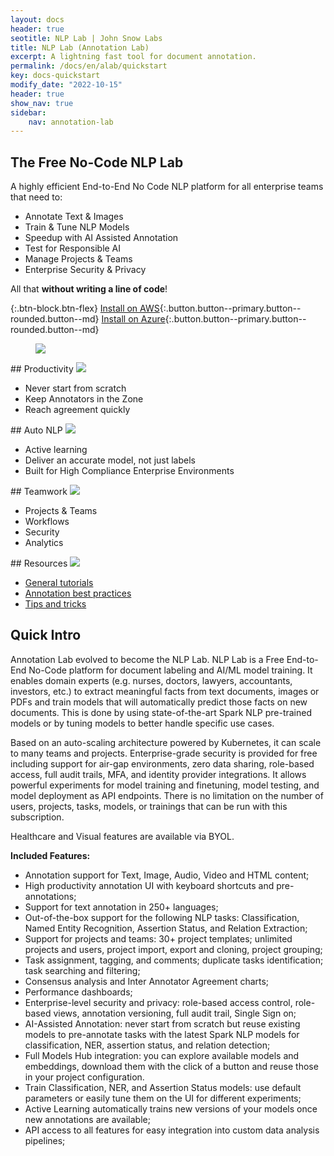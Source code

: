 ```yaml
---
layout: docs
header: true
seotitle: NLP Lab | John Snow Labs
title: NLP Lab (Annotation Lab)
excerpt: A lightning fast tool for document annotation.
permalink: /docs/en/alab/quickstart
key: docs-quickstart
modify_date: "2022-10-15"
header: true
show_nav: true
sidebar:
    nav: annotation-lab
---
```


<div class="main-docs" markdown="1">

<div class="alab-top-wrapper shadow">
<div class="block-box-inner" markdown="1">

## The Free No-Code NLP Lab

A highly efficient End-to-End No Code NLP platform for all enterprise teams that need to:
- Annotate Text & Images
- Train & Tune NLP Models
- Speedup with AI Assisted Annotation 
- Test for Responsible AI
- Manage Projects & Teams
- Enterprise Security & Privacy

All that **without writing a line of code**!


{:.btn-block.btn-flex}
[Install on AWS](https://aws.amazon.com/marketplace/pp/prodview-nsww5rdpvou4w?sr=0-1&ref_=beagle&applicationId=AWSMPContessa){:.button.button--primary.button--rounded.button--md}
[Install on Azure](https://azuremarketplace.microsoft.com/en-us/marketplace/apps/johnsnowlabsinc1646051154808.annotation_lab?tab=Overview){:.button.button--primary.button--rounded.button--md}

</div>
<div class="block-box-inner alab-top-image df">
    <figure><img class="image image--xl" src="/assets/images/annotation_lab/flower_22.png"/></figure>
</div>
</div>

</div>

<div class="block-wrapper block-wrapper-top">

<div class="block-box" markdown="1">
<div class="has_i" markdown="1">
## Productivity 
<img class="image image--xl" src="/assets/images/annotation_lab/Productivity.svg"/>
</div>

- Never start from scratch
- Keep Annotators in the Zone
- Reach agreement quickly
</div>

<div class="block-box" markdown="1">
<div class="has_i" markdown="1">
## Auto NLP 
<img class="image image--xl" src="/assets/images/annotation_lab/AutoNLP.svg"/>
</div>

- Active learning
- Deliver an accurate model, not just labels
- Built for High Compliance Enterprise Environments
</div>

</div>

<div class="block-wrapper block-wrapper-top">
<div class="block-box" markdown="1">
<div class="has_i" markdown="1">
## Teamwork 
<img class="image image--xl" src="/assets/images/annotation_lab/Teamwork.svg"/>
</div>

- Projects & Teams
- Workflows
- Security
- Analytics

</div>
<div class="block-box" markdown="1">
<div class="has_i" markdown="1">
## Resources
<img class="image image--xl" src="/assets/images/annotation_lab/best_practices.svg"/>
</div>

- <a href="https://www.johnsnowlabs.com/john-snow-labs-data-annotator-for-human-in-the-loop-ai-is-now-included-with-all-subscriptions/">General tutorials</a>
- <a href="https://www.nlpsummit.org/auto-nlp-pretrain-tune-deploy-state-of-the-art-models/">Annotation best practices</a>
- <a href="https://nlp.johnsnowlabs.com/learn#data-annotator--active-learning">Tips and tricks</a>

</div>
</div>

## Quick Intro

Annotation Lab evolved to become the NLP Lab. NLP Lab is a Free End-to-End No-Code platform for document labeling and AI/ML model training. It enables domain experts (e.g. nurses, doctors, lawyers, accountants, investors, etc.) to extract meaningful facts from text documents, images or PDFs and train models that will automatically predict those facts on new documents. This is done by using state-of-the-art Spark NLP pre-trained models or by tuning models to better handle specific use cases.

Based on an auto-scaling architecture powered by Kubernetes, it can scale to many teams and projects. Enterprise-grade security is provided for free including support for air-gap environments, zero data sharing, role-based access, full audit trails, MFA, and identity provider integrations. It allows powerful experiments for model training and finetuning, model testing, and model deployment as API endpoints.
There is no limitation on the number of users, projects, tasks, models, or trainings that can be run with this subscription.

Healthcare and Visual features are available via BYOL.

**Included Features:**

- Annotation support for Text, Image, Audio, Video and HTML content;
- High productivity annotation UI with keyboard shortcuts and pre-annotations;
- Support for text annotation in 250+ languages;
- Out-of-the-box support for the following NLP tasks: Classification, Named Entity Recognition, Assertion Status, and Relation Extraction;
- Support for projects and teams: 30+ project templates; unlimited projects and users, project import, export and cloning, project grouping;
- Task assignment, tagging, and comments; duplicate tasks identification; task searching and filtering;
- Consensus analysis and Inter Annotator Agreement charts;
- Performance dashboards;
- Enterprise-level security and privacy: role-based access control, role-based views, annotation versioning, full audit trail, Single Sign on;
- AI-Assisted Annotation: never start from scratch but reuse existing models to pre-annotate tasks with the latest Spark NLP models for classification, NER, assertion status, and relation detection;
- Full Models Hub integration: you can explore available models and embeddings, download them with the click of a button and reuse those in your project configuration.
- Train Classification, NER, and Assertion Status models: use default parameters or easily tune them on the UI for different experiments;
- Active Learning automatically trains new versions of your models once new annotations are available;
- API access to all features for easy integration into custom data analysis pipelines;